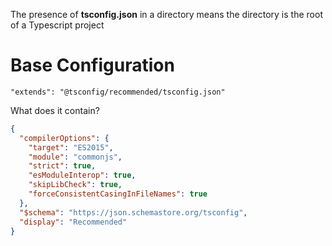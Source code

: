 The presence of **tsconfig.json** in a directory means the directory is the root of a Typescript project

# Base Configuration

`"extends": "@tsconfig/recommended/tsconfig.json"`

What does it contain?
```json
{
  "compilerOptions": {
    "target": "ES2015",
    "module": "commonjs",
    "strict": true,
    "esModuleInterop": true,
    "skipLibCheck": true,
    "forceConsistentCasingInFileNames": true
  },
  "$schema": "https://json.schemastore.org/tsconfig",
  "display": "Recommended"
}
```




